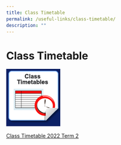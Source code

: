 ```yaml
---
title: Class Timetable
permalink: /useful-links/class-timetable/
description: ""
---
```


# Class Timetable

![Class Timetables](/images/icon_class_timetables.jpg)

[Class Timetable 2022 Term 2](/files/BDMS_2022_Term_2_Class%20Timetable_updated%2017%20Mar%202022.pdf)